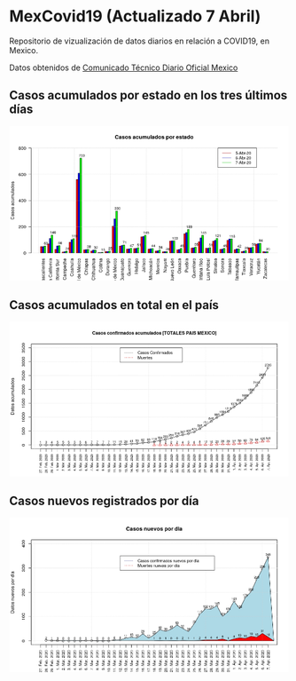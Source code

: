 # MexCovid19 (Actualizado 7 Abril)
Repositorio de vizualización de datos diarios en relación a COVID19, en Mexico.

Datos obtenidos de [Comunicado Técnico Diario Oficial Mexico](http://www.gob.mx/salud/documentos/coronavirus-covid-19-comunicado-tecnico-diario-238449)

## Casos acumulados por estado en los tres últimos días
![](https://github.com/edgarVazquez43/MexCovid19/blob/master/imgs/casos_acumulados_estados.jpeg "Logo Title Text 2")

## Casos acumulados en total en el país  
![](https://github.com/edgarVazquez43/MexCovid19/blob/master/imgs/casos_acumulados_total.jpeg "Logo Title Text 2")

## Casos nuevos registrados por día 
![](https://github.com/edgarVazquez43/MexCovid19/blob/master/imgs/casos_nuevos_dia.jpeg "Logo Title Text 2")
